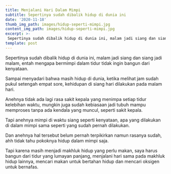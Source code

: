 ```yaml
---
title: Menjalani Hari Dalam Mimpi
subtitle: Sepertinya sudah dibalik hidup di dunia ini
date: '2020-11-18'
thumb_img_path: images/hidup-seperti-mimpi.jpg
content_img_path: images/hidup-seperti-mimpi.jpg
excerpt: >-
 Sepertinya sudah dibalik hidup di dunia ini, malam jadi siang dan siang jadi malam, entah mengapa bermimpi dalam tidur tidak ingin bangun dari kenyataan.
template: post
---
```

Sepertinya sudah dibalik hidup di dunia ini, malam jadi siang dan siang jadi malam, entah mengapa bermimpi dalam tidur tidak ingin bangun dari kenyataan. 

Sampai menyadari bahwa masih hidup di dunia, ketika melihat jam sudah pukul setengah empat sore, kehidupan di siang hari dilakukan pada malam hari. 

Anehnya tidak ada lagi rasa sakit kepala yang menimpa setiap tidur kelebihan waktu, mungkin juga sudah kebiasaan jadi tubuh mampu memproses tanpa ada kendala yang muncul, seperti sakit kepala. 

Tapi anehnya mimpi di waktu siang seperti kenyataan, apa yang dilakukan di dalam mimpi sama seperti yang sudah pernah dilakukan. 

Dan anehnya hal tersebut belum pernah terpikirkan namun rasanya sudah, ahh tidak tahu pokoknya hidup dalam mimpi saja. 

Tapi karena masih menjadi makhluk hidup yang perlu makan, saya harus bangun dari tidur yang lumayan panjang, menjalani hari sama pada makhluk hidup lainnya, mencari makan untuk bertahan hidup dan mencari oksigen untuk bernafas.